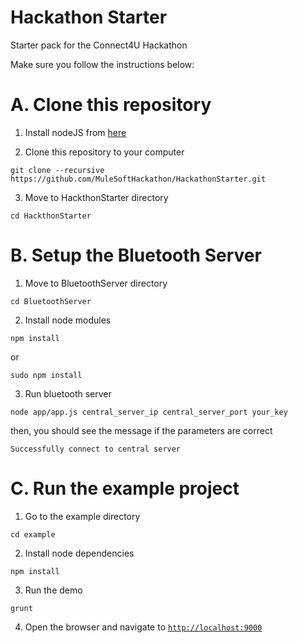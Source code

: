 Hackathon Starter
================

Starter pack for the Connect4U Hackathon

Make sure you follow the instructions below:

A. Clone this repository
=======================

1. Install nodeJS from [here](http://nodejs.org/)

2. Clone this repository to your computer
  ```
  git clone --recursive https://github.com/MuleSoftHackathon/HackathonStarter.git
  ```

3. Move to HackthonStarter directory
  ```
  cd HackthonStarter
  ```

B. Setup the Bluetooth Server
==================================

1. Move to BluetoothServer directory
  ```
  cd BluetoothServer
  ```

2. Install node modules
  ```
  npm install
  ```
  or
  ```
  sudo npm install
  ```

3. Run bluetooth server
  ```
  node app/app.js central_server_ip central_server_port your_key
  ``` 
  then, you should see the message if the parameters are correct
  ```
  Successfully connect to central server
  ```  

C. Run the example project
====================

1. Go to the example directory
  ```
  cd example
  ```

2. Install node dependencies
  ```
  npm install
  ```

3. Run the demo
  ```
  grunt
  ```

4. Open the browser and navigate to [`http://localhost:9000`](http://localhost:9000)
